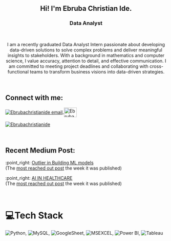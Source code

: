 <br>
<br>

<h2 align=center>Hi! I'm Ebruba Christian Ide.</h2>
<h3 align=center>Data Analyst</h3>
<br>
<p align="center"> I am a recently graduated Data Analyst Intern passionate about developing data-driven solutions to solve complex problems and deliver meaningful insights to stakeholders. With a background in mathematics and computer science, I value accuracy, attention to detail, and effective communication. I am committed to meeting project deadlines and collaborating with cross-functional teams to transform business visions into data-driven strategies.</p>
<br>


<h2 align="left">Connect with me:</h2>
<p align="left">
<a href="mailto: ebruide15@gmail.com" target="blank"><img align="center" src="https://img.icons8.com/dotty/40/000000/email.png" alt="Ebrubachristianide email" />
</a>
<a href="https://www.linkedin.com/in/ebruba-christian-ide-1951102a7/" rel="noopener noreferrer" target="_blank"><img align="center" src="https://raw.githubusercontent.com/rahuldkjain/github-profile-readme-generator/master/src/images/icons/Social/linked-in-alt.svg" alt="Ebrubachristianide" height="30" width="40" /></a>
</p>
<p align="left">
<a href="https://x.com/ebruba_ide"noopener noreferrer" target="_blank"> <img src="https://img.shields.io/twitter/follow/michealedekin?logo=twitter&style=for-the-badge" alt="Ebrubachristianide" /></a>
</p>
<br>

<h2 align="left">Recent Medium Post:</h2>
<p align="left">
:point_right:  <a href="https://michaeledekin.medium.com/what-is-an-outlier-9c0526b4bce5" rel="noopener noreferrer" target="_blank">Outlier in Building ML models</a><br>(The <a href="https://dev.to/devteam/the-7-most-popular-dev-posts-from-the-past-week-59ba">most reached out post</a> the week it was published)
</p>
<p align="left">
:point_right:  <a href="https://michaeledekin.medium.com/advancing-ai-to-eliminate-trial-and-error-in-medicine-healthcare-e47dab581fda" rel="noopener noreferrer" target="_blank">AI IN HEALTHCARE</a><br>(The <a href="https://dev.to/devteam/the-7-most-popular-dev-posts-from-the-past-week-59ba">most reached out post</a> the week it was published)
</p>
<br>

# 💻Tech Stack
![Python](https://img.shields.io/badge/python-3670A0?style=for-the-badge&logo=python&logoColor=ffdd54), ![MySQL](https://img.shields.io/badge/mysql-%2300f.svg?style=for-the-badge&logo=mysql&logoColor=white), ![GoogleSheet](https://img.shields.io/badge/Google%20Sheets-34A853?style=for-the-badge&logo=google-sheets&logoColor=white), ![MSEXCEL](https://img.shields.io/badge/Microsoft_Excel-217346?style=for-the-badge&logo=microsoft-excel&logoColor=white), ![Power BI](https://img.shields.io/badge/Power%20BI-F2C811?style=for-the-badge&logo=powerbi&logoColor=black), ![Tableau](https://img.shields.io/badge/Tableau-E97627?style=for-the-badge&logo=Tableau&logoColor=white)


